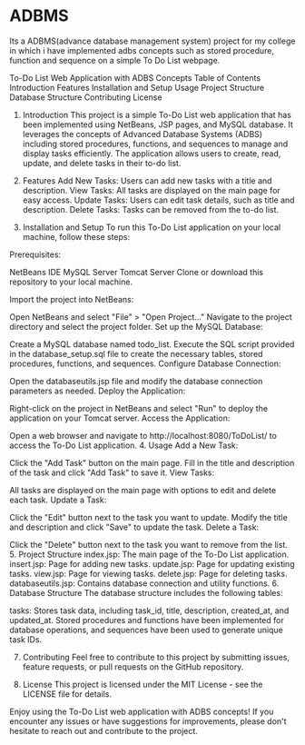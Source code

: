 # ADBMS
Its a ADBMS(advance database management system) project for my college in which i have implemented adbs concepts such as stored procedure, function and sequence on a simple To Do List webpage.

To-Do List Web Application with ADBS Concepts
Table of Contents
Introduction
Features
Installation and Setup
Usage
Project Structure
Database Structure
Contributing
License
1. Introduction
This project is a simple To-Do List web application that has been implemented using NetBeans, JSP pages, and MySQL database. It leverages the concepts of Advanced Database Systems (ADBS) including stored procedures, functions, and sequences to manage and display tasks efficiently. The application allows users to create, read, update, and delete tasks in their to-do list.

2. Features
Add New Tasks: Users can add new tasks with a title and description.
View Tasks: All tasks are displayed on the main page for easy access.
Update Tasks: Users can edit task details, such as title and description.
Delete Tasks: Tasks can be removed from the to-do list.
3. Installation and Setup
To run this To-Do List application on your local machine, follow these steps:

Prerequisites:

NetBeans IDE
MySQL Server
Tomcat Server
Clone or download this repository to your local machine.

Import the project into NetBeans:

Open NetBeans and select "File" > "Open Project..."
Navigate to the project directory and select the project folder.
Set up the MySQL Database:

Create a MySQL database named todo_list.
Execute the SQL script provided in the database_setup.sql file to create the necessary tables, stored procedures, functions, and sequences.
Configure Database Connection:

Open the databaseutils.jsp file and modify the database connection parameters as needed.
Deploy the Application:

Right-click on the project in NetBeans and select "Run" to deploy the application on your Tomcat server.
Access the Application:

Open a web browser and navigate to http://localhost:8080/ToDoList/ to access the To-Do List application.
4. Usage
Add a New Task:

Click the "Add Task" button on the main page.
Fill in the title and description of the task and click "Add Task" to save it.
View Tasks:

All tasks are displayed on the main page with options to edit and delete each task.
Update a Task:

Click the "Edit" button next to the task you want to update.
Modify the title and description and click "Save" to update the task.
Delete a Task:

Click the "Delete" button next to the task you want to remove from the list.
5. Project Structure
index.jsp: The main page of the To-Do List application.
insert.jsp: Page for adding new tasks.
update.jsp: Page for updating existing tasks.
view.jsp: Page for viewing tasks.
delete.jsp: Page for deleting tasks.
databaseutils.jsp: Contains database connection and utility functions.
6. Database Structure
The database structure includes the following tables:

tasks: Stores task data, including task_id, title, description, created_at, and updated_at.
Stored procedures and functions have been implemented for database operations, and sequences have been used to generate unique task IDs.

7. Contributing
Feel free to contribute to this project by submitting issues, feature requests, or pull requests on the GitHub repository.

8. License
This project is licensed under the MIT License - see the LICENSE file for details.

Enjoy using the To-Do List web application with ADBS concepts! If you encounter any issues or have suggestions for improvements, please don't hesitate to reach out and contribute to the project.
